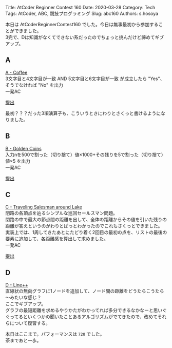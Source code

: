 Title: AtCoder Beginner Contest 160
Date: 2020-03-28
Category: Tech
Tags: AtCoder, ABC, 競技プログラミング
Slug: abc160
Authors: s.hosoya

本日は AtCoderBeginnerContest160 でした。今日は無事最初から参加することができました。  
3完で、Dは知識がなくてできない系だったのでちょっと挑んだけど諦めてギブアップ。  

## A

[A - Coffee](https://atcoder.jp/contests/abc160/tasks/abc160_a)  
3文字目と4文字目が一致 AND 5文字目と6文字目が一致 が成立したら "Yes"、そうでなければ "No" を出力  
一発AC

[提出](https://atcoder.jp/contests/abc160/submissions/11266646)  

最初？？？だった3項演算子も、こういうときにわりとさくっと書けるようになりました。  

## B

[B - Golden Coins](https://atcoder.jp/contests/abc160/tasks/abc160_b)  
入力nを500で割った（切り捨て）値×1000+その残りを5で割った（切り捨て）値×5 を出力  
一発AC

[提出](https://atcoder.jp/contests/abc160/submissions/11273170)

## C

[C - Traveling Salesman around Lake](https://atcoder.jp/contests/abc160/tasks/abc160_c)  
閉路の各頂点を辿るシンプルな巡回セールスマン問題。  
閉路の中で最大の節点間の距離を出して、全体の距離からその値を引いた残りの距離が答えというのがわりとぱっとわかったのでこれもさくっとできました。  
実装上では、1周してきたあとにたどり着く2回目の最初の点を、リストの最後の要素に追加して、各距離感を算出して求めました。  
一発AC

[提出](https://atcoder.jp/contests/abc160/submissions/11285795)

## D

[D - Line++](https://atcoder.jp/contests/abc160/tasks/abc160_d)  
直線状の無向グラフに1ノードを追加して、ノード間の距離をどうたらこうたら～みたいな感じ？  
ここでギブアップ。  
グラフの最短距離を求めるやりかたがわかってれば多分できるなかなーと思いぐぐってるといくつかの聞いたことあるアルゴリズムがでてきたので、改めてそれらについて復習する。

本日はここまで。パフォーマンスは `720` でした。  
茶まであと一歩。  
